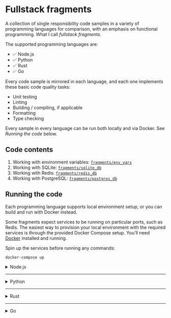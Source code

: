 # Fullstack fragments

A collection of single responsibility code samples in a variety of programming languages for comparison, with an
emphasis on functional programming. What I call _fullstack fragments_.

The supported programming languages are:

- ✅ Node.js
- ✅ Python
- ✅ Rust
- ✅ Go

Every code sample is mirrored in each language, and each one implements these basic code quality tasks:

- Unit testing
- Linting
- Building / compiling, if applicable
- Formatting
- Type checking

Every sample in every language can be run both locally and via Docker. See _Running the code_ below.

## Code contents

1. Working with environment variables: [`fragments/env_vars`](./fragments/env_vars/)
1. Working with SQLite: [`fragments/sqlite_db`](./fragments/sqlite_db/)
1. Working with Redis: [`fragments/redis_db`](./fragments/redis_db/)
1. Working with PostgreSQL: [`fragments/postgres_db`](./fragments/postgres_db/)

## Running the code

Each programming language supports local environment setup, or you can build and run with Docker instead.

Some fragments expect services to be running on particular ports, such as Redis. The easiest way to provision your local
environment with the required services is through the provided Docker Compose setup. You'll need
[Docker](https://www.docker.com/get-started/) installed and running.

Spin up the services before running any commands:

```
docker-compose up
```

<details>
<summary>Node.js</summary>
<br/>

All the node.js code is written in TypeScript. I'm using [`tsx`](https://www.npmjs.com/package/tsx) to transpile and
execute the code.

### Local (Node.js)

#### Setup

- Install [`nvm`](https://github.com/nvm-sh/nvm)
- `nvm install 22` if you don't already have this version
- `nvm use 22`
- Run `npm install` at root of repo
- Install [`dvm`](https://deno.land/x/dvm) for linting and formatting with deno
- `dvm install 2.1.6` if you don't already have this version
- `dvm use 2.1.6`

#### Run

- Run all fragments:
  ```
  npm run fragments
  ```
- Run a single fragment, e.g.:
  ```
  npm run fragment -- fragments/env_vars/env_vars_utils.ts
  ```
- Run unit tests:
  ```
  npm run test
  ```
- Run the linter:
  ```
  npm run lint
  ```
- Run the TypeScript check:
  ```
  npm run tsc
  ```
- Run the formatter:
  ```
  npm run format:write
  ```
- Run the format check:
  ```
  npm run format:check
  ```

### Docker (Node.js)

- Build the image at root of repo:
  ```
  docker build --force-rm -f docker.node.Dockerfile -t ff_node .
  ```
- Run all fragments:
  ```
  docker run --rm --network host ff_node
  ```
- Run a single fragment, e.g.:
  ```
  docker run --rm --network host ff_node fragments/env_vars/env_vars_utils.ts
  ```
- Run unit tests:
  ```
  docker run --rm --network host --entrypoint npm ff_node run test
  ```
- Run the linter:
  ```
  docker run --rm --entrypoint npm ff_node run lint
  ```
- Run the TypeScript check:
  ```
  docker run --rm --entrypoint npm ff_node run tsc
  ```
- Run the format check:
  ```
  docker run --rm --entrypoint npm ff_node run format:check
  ```

</details>

---

<details>
<summary>Python</summary>
<br/>

### Local (Python)

#### Setup

- Install [`pyenv`](https://github.com/pyenv/pyenv)
- `pyenv install 3.12.4` if you don't already have this version
- Ensure `python3 --version` prints the above version
- Create a
  [virtual environment](https://packaging.python.org/en/latest/guides/installing-using-pip-and-virtual-environments/):
  ```
  python3 -m venv .venv
  ```
- Activate the virtual environment: `source .venv/bin/activate`
- Ensure the Python interpreter being used is the virtual environment: `which python3`
- Create a `.pth` file in the virtual environment to set the repo in the Python path:
  ```
  touch .venv/lib/python3.12/site-packages/ff.pth
  pwd > .venv/lib/python3.12/site-packages/ff.pth
  ```
- Install dependencies: `python3 -m pip install -r requirements.txt`
- Verify it's been installed with `python3 -m pip list`
- You can run `deactivate` to exit the virtual environment at any time

#### Run

- Run all fragments:
  ```
  python3 ./fragments/main.py
  ```
- Run a single fragment, e.g.:
  ```
  python3 ./fragments/env_vars/env_vars_utils.py
  ```
- Run unit tests:
  ```
  python3 -m unittest -v
  ```
- Run the type check:
  ```
  python3 -m mypy --config-file mypy.ini
  ```
- Run the linter:
  ```
  python3 -m pylint ./fragments --rcfile ./pylintrc
  ```
- Run the formatter:
  ```
  python3 -m black ./fragments
  ```
- Run the format check:
  ```
  python3 -m black ./fragments --check
  ```

### Docker (Python)

- Build the image at root of repo:
  ```
  docker build --force-rm -f docker.python.Dockerfile -t ff_python .
  ```
- Run all fragments:
  ```
  docker run --rm --network host ff_python
  ```
- Run a single fragment, e.g.:
  ```
  docker run --rm --network host --entrypoint python3 ff_python ./fragments/env_vars/env_vars_utils.py
  ```
- Run unit tests:
  ```
  docker run --rm --network host --entrypoint python3 ff_python -m unittest -v
  ```
- Run the type check:
  ```
  docker run --rm --entrypoint python3 ff_python -m mypy --config-file mypy.ini
  ```
- Run the linter:
  ```
  docker run --rm --entrypoint python3 ff_python -m pylint ./fragments --rcfile ./pylintrc
  ```
- Run the formatter:
  ```
  docker run --rm --entrypoint python3 ff_python -m black ./fragments
  ```
- Run the format check:
  ```
  docker run --rm --entrypoint python3 ff_python -m black ./fragments --check
  ```

</details>

---

<details>
<summary>Rust</summary>
<br/>

### Local (Rust)

#### Setup

- Install [Rust](https://www.rust-lang.org/tools/install)
- `rustup toolchain install 1.79.0` if you don't already have this version installed
- `rustc --version` to confirm the above version is being used
- Add `clippy` for enhanced linting: `rustup component add clippy`
- Add `rustfmt` for formatting: `rustup component add rustfmt`

#### Run

- Run all fragments:
  ```
  cargo run --bin fragments
  ```
- Run unit tests:
  ```
  cargo test
  ```
- Run the build:
  ```
  cargo build -v --release --bin fragments
  ```
- Run the linter:
  ```
  cargo clippy -- -D warnings
  ```
- Run the formatter:
  ```
  cargo fmt -v
  ```
- Run the format check:
  ```
  cargo fmt --check -v
  ```

### Docker (Rust)

- Build the image at root of repo:
  ```
  docker build --force-rm -f docker.rust.Dockerfile -t ff_rust .
  ```
- Run all fragments:
  ```
  docker run --rm --network host ff_rust
  ```
- Run built binary:
  ```
  docker run --rm --network host --entrypoint target/release/fragments ff_rust
  ```
- Run unit tests:
  ```
  docker run --rm --network host --entrypoint cargo ff_rust test
  ```
- Run the build:
  ```
  docker run --rm --entrypoint cargo ff_rust build -v --release --bin fragments
  ```
- Run the linter:
  ```
  docker run --rm --entrypoint cargo ff_rust clippy -- -D warnings
  ```
- Run the formatter:
  ```
  docker run --rm --entrypoint cargo ff_rust fmt -v
  ```
- Run the format check:
  ```
  docker run --rm --entrypoint cargo ff_rust fmt -v --check
  ```

</details>

---

<details>
<summary>Go</summary>
<br/>

### Local (Go)

#### Setup

- Install [goenv](https://github.com/go-nv/goenv)
- `goenv install 1.23.1` if you don't already have this version installed
- `goenv version` to confirm the above version is being used
- Install [`golangci-lint`](https://golangci-lint.run/welcome/install/#local-installation) for linting
- Install dependencies: `cd ./fragments && goenv exec go mod tidy`

#### Run

- Run all fragments:
  ```
  goenv exec go run fragments/main.go
  ```
- Run unit tests:
  ```
  goenv exec go test ./fragments/...
  ```
- Run the build:
  ```
  goenv exec go build -v -o .bin/go_ff ./fragments/main.go
  ```
- Run the linter:
  ```
  golangci-lint run ./fragments/...
  ```
- Run the formatter:
  ```
  goenv exec gofmt -w ./fragments
  ```
- Run the format check:
  ```
  test -z $(goenv exec gofmt -l ./fragments)
  ```

### Docker (Go)

- Build the image at root of repo:
  ```
  docker build --force-rm -f docker.go.Dockerfile -t ff_go .
  ```
- Run all fragments:
  ```
  docker run --rm --network host ff_go
  ```
- Run built binary:
  ```
  docker run --rm --network host --entrypoint .bin/ff_go ff_go
  ```
- Run unit tests:
  ```
  docker run --rm --network host --entrypoint go ff_go test ./fragments/...
  ```
- Run the build:
  ```
  docker run --rm --entrypoint go ff_go build -v -o .bin/go_ff ./fragments/main.go
  ```
- Run the linter:
  ```
  docker run --rm --entrypoint golangci-lint ff_go run -v ./fragments/...
  ```
- Run the formatter:
  ```
  docker run --rm --entrypoint gofmt ff_go -w ./fragments
  ```
- Run the format check:
  ```
  docker run --rm --entrypoint test ff_go -z $(gofmt -l ./fragments)
  ```

</details>
